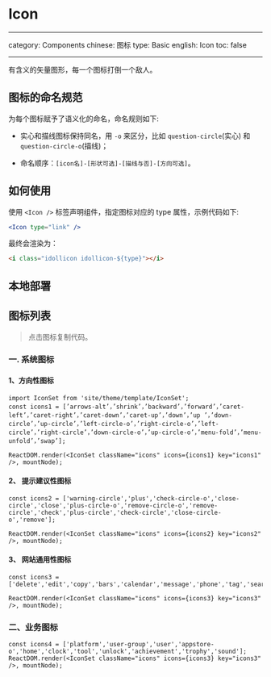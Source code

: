# Icon

---

category: Components
chinese: 图标
type: Basic
english: Icon
toc: false

---

有含义的矢量图形，每一个图标打倒一个敌人。

## 图标的命名规范

为每个图标赋予了语义化的命名，命名规则如下:

- 实心和描线图标保持同名，用 `-o` 来区分，比如 `question-circle`(实心) 和 `question-circle-o`(描线)；

- 命名顺序：`[icon名]-[形状可选]-[描线与否]-[方向可选]`。

## 如何使用

使用 `<Icon />` 标签声明组件，指定图标对应的 type 属性，示例代码如下:

```jsx
<Icon type="link" />
```

最终会渲染为：

```html
<i class="idollicon idollicon-${type}"></i>
```

## 本地部署



## 图标列表

> 点击图标复制代码。

### 一. 系统图标

#### 1、方向性图标

```__react
import IconSet from 'site/theme/template/IconSet';
const icons1 = [’arrows-alt’，’shrink’，’backward’，’forward’，’caret-left’，’caret-right’，’caret-down’，’caret-up’，’down’，’up ’，’down-circle’，’up-circle’，’left-circle-o’，’right-circle-o’，’left-circle’，’right-circle’，’down-circle-o’，’up-circle-o’，’menu-fold’，’menu-unfold’，’swap’];

ReactDOM.render(<IconSet className="icons" icons={icons1} key="icons1" />, mountNode);
```

#### 2、 提示建议性图标

```__react
const icons2 = ['warning-circle','plus','check-circle-o','close-circle','close','plus-circle-o','remove-circle-o','remove-circle','check','plus-circle','check-circle','close-circle-o','remove'];

ReactDOM.render(<IconSet className="icons" icons={icons2} key="icons2" />, mountNode);
```

#### 3、 网站通用性图标

```__react
const icons3 = ['delete','edit','copy','bars','calendar','message','phone','tag','search','filter','logout'];

ReactDOM.render(<IconSet className="icons" icons={icons3} key="icons3" />, mountNode);
```

### 二、业务图标

```__react
const icons4 = ['platform','user-group','user','appstore-o','home','clock','tool','unlock','achievement','trophy','sound'];
ReactDOM.render(<IconSet className="icons" icons={icons3} key="icons3" />, mountNode);

```


